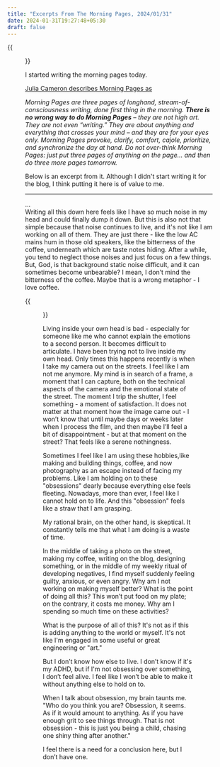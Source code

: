 ```yaml
---
title: "Excerpts From The Morning Pages, 2024/01/31"
date: 2024-01-31T19:27:48+05:30
draft: false
---
```


{{<figure src="https://silverhalide.kernelanxiety.dev/photos/chennai_2/original/20230806_K400_D76_07.jpg" width="800px" caption="" alt="Black and white image of bed with white linen, pillow and dark blanket. Looks like someone just wokeup">}}

I started writing the morning pages today.

[Julia Cameron describes Morning Pages as](https://juliacameronlive.com/basic-tools/morning-pages/)

_Morning Pages are three pages of longhand, stream-of-consciousness writing, done first thing in the morning. **There is no wrong way to do Morning Pages** – they are not high art. They are not even “writing.” They are about anything and everything that crosses your mind – and they are for your eyes only. Morning Pages provoke, clarify, comfort, cajole, prioritize, and synchronize the day at hand. Do not over-think Morning Pages: just put three pages of anything on the page... and then do three more pages tomorrow._

Below is an excerpt from it. Although I didn't start writing it for the blog, I think putting it here is of value to me.

---

...\
Writing all this down here feels like I have so much noise in my head and could finally dump it down. But this is also not that simple because that noise continues to live, and it's not like I am working on all of them. They are just there - like the low AC mains hum in those old speakers, like the bitterness of the coffee, underneath which are taste notes hiding. After a while, you tend to neglect those noises and just focus on a few things. But, God, is that background static noise difficult, and it can sometimes become unbearable? I mean, I don’t mind the bitterness of the coffee. Maybe that is a wrong metaphor - I love coffee.

{{<figure src="https://silverhalide.kernelanxiety.dev/photos/2023w44/original/IMG_0092.jpg" alt="Self portrait. Me infront of a mirror with camera in my hand covering lower right of my face">}}

Living inside your own head is bad - especially for someone like me who cannot explain the emotions to a second person. It becomes difficult to articulate. I have been trying not to live inside my own head. Only times this happens recently is when I take my camera out on the streets. I feel like I am not me anymore. My mind is in search of a frame, a moment that I can capture, both on the technical aspects of the camera and the emotional state of the street. The moment I trip the shutter, I feel something - a moment of satisfaction. It does not matter at that moment how the image came out - I won’t know that until maybe days or weeks later when I process the film, and then maybe I’ll feel a bit of disappointment - but at that moment on the street? That feels like a serene nothingness.

Sometimes I feel like I am using these hobbies,like making and building things, coffee, and now photography as an escape instead of facing my problems. Like I am holding on to these "obsessions" dearly because everything else feels fleeting.
Nowadays, more than ever, I feel like I cannot hold on to life. And this "obsession" feels like a straw that I am grasping.

My rational brain, on the other hand, is skeptical. It constantly tells me that what I am doing is a waste of time.

In the middle of taking a photo on the street, making my coffee, writing on the blog, designing something, or in the middle of my weekly ritual of developing negatives, I find myself suddenly feeling guilty, anxious, or even angry. Why am I not working on making myself better? What is the point of doing all this? This won’t put food on my plate; on the contrary, it costs me money. Why am I spending so much time on these activities?

What is the purpose of all of this? It's not as if this is adding anything to the world or myself. It's not like I'm engaged in some useful or great engineering or "art."

But I don’t know how else to live. I don’t know if it's my ADHD, but if I'm not obsessing over something, I don’t feel alive. I feel like I won’t be able to make it without anything else to hold on to.

When I talk about obsession, my brain taunts me. "Who do you think you are? Obsession, it seems. As if it would amount to anything. As if you have enough grit to see things through. That is not obsession - this is just you being a child, chasing one shiny thing after another."

I feel there is a need for a conclusion here, but I don’t have one.
